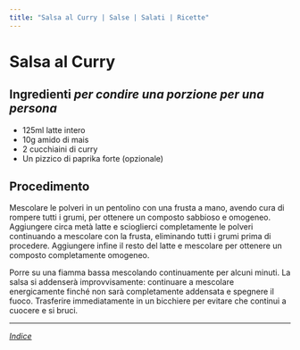 ```yaml
---
title: "Salsa al Curry | Salse | Salati | Ricette"
---
```

# Salsa al Curry

## Ingredienti *per condire una porzione per una persona*

- 125ml latte intero
- 10g amido di mais
- 2 cucchiaini di curry
- Un pizzico di paprika forte (opzionale)

## Procedimento

Mescolare le polveri in un pentolino con una frusta a mano, avendo cura di rompere tutti i grumi, per ottenere un composto sabbioso e omogeneo. Aggiungere circa metà latte e scioglierci completamente le polveri continuando a mescolare con la frusta, eliminando tutti i grumi prima di procedere. Aggiungere infine il resto del latte e mescolare per ottenere un composto completamente omogeneo.

Porre su una fiamma bassa mescolando continuamente per alcuni minuti. La salsa si addenserà improvvisamente: continuare a mescolare energicamente finché non sarà completamente addensata e spegnere il fuoco. Trasferire immediatamente in un bicchiere per evitare che continui a cuocere e si bruci.

***

*[Indice](../..)*
